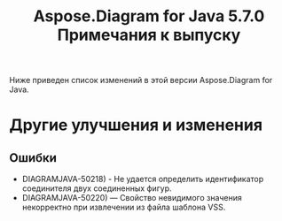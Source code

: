 ﻿---
title: Aspose.Diagram for Java 5.7.0 Примечания к выпуску
type: docs
weight: 30
url: /ru/java/aspose-diagram-for-java-5-7-0-release-notes/
---
Ниже приведен список изменений в этой версии Aspose.Diagram for Java.
# **Другие улучшения и изменения**
## **Ошибки**
- DIAGRAMJAVA-50218) - Не удается определить идентификатор соединителя двух соединенных фигур.
- DIAGRAMJAVA-50220) — Свойство невидимого значения некорректно при извлечении из файла шаблона VSS.
